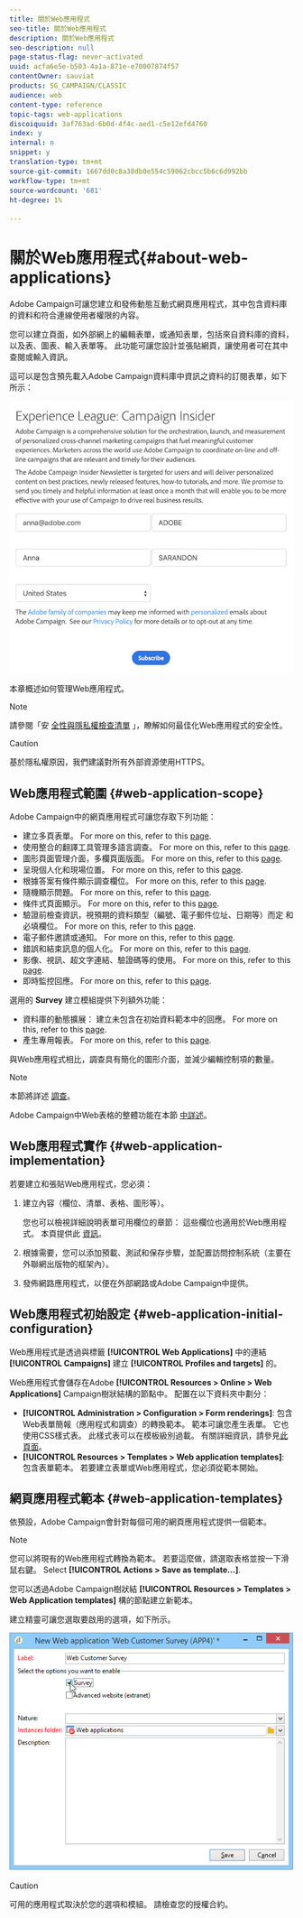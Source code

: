 ```yaml
---
title: 關於Web應用程式
seo-title: 關於Web應用程式
description: 關於Web應用程式
seo-description: null
page-status-flag: never-activated
uuid: acfa6e5e-b503-4a1a-871e-e70007874f57
contentOwner: sauviat
products: SG_CAMPAIGN/CLASSIC
audience: web
content-type: reference
topic-tags: web-applications
discoiquuid: 3af763ad-6b0d-4f4c-aed1-c5e12efd4760
index: y
internal: n
snippet: y
translation-type: tm+mt
source-git-commit: 1667dd0c8a38db0e554c59062cbcc5b6c6d992bb
workflow-type: tm+mt
source-wordcount: '681'
ht-degree: 1%

---
```



# 關於Web應用程式{#about-web-applications}

Adobe Campaign可讓您建立和發佈動態互動式網頁應用程式，其中包含資料庫的資料和符合連線使用者權限的內容。

您可以建立頁面，如外部網上的編輯表單，或通知表單，包括來自資料庫的資料，以及表、圖表、輸入表單等。 此功能可讓您設計並張貼網頁，讓使用者可在其中查閱或輸入資訊。

這可以是包含預先載入Adobe Campaign資料庫中資訊之資料的訂閱表單，如下所示：

![](assets/webapp_form_sample.png)

本章概述如何管理Web應用程式。

>[!NOTE]
>
>請參閱「安 [全性與隱私權檢查清單](https://helpx.adobe.com/campaign/kb/acc-security.html) 」，瞭解如何最佳化Web應用程式的安全性。

>[!CAUTION]
>
>基於隱私權原因，我們建議對所有外部資源使用HTTPS。

## Web應用程式範圍 {#web-application-scope}

Adobe Campaign中的網頁應用程式可讓您存取下列功能：

* 建立多頁表單。 For more on this, refer to this [page](../../web/using/about-web-forms.md).
* 使用整合的翻譯工具管理多語言調查。 For more on this, refer to this [page](../../web/using/translating-a-web-application.md).
* 圖形頁面管理介面，多欄頁面版面。 For more on this, refer to this [page](../../web/using/designing-a-web-application.md).
* 呈現個人化和現場位置。 For more on this, refer to this [page](../../web/using/editing-content.md#adding-personalization-content).
* 根據答案有條件顯示調查欄位。 For more on this, refer to this [page](../../web/using/form-rendering.md#defining-fields-conditional-display).
* 隨機顯示問題。 For more on this, refer to this [page](../../web/using/building-a-survey.md#adding-questions).
* 條件式頁面顯示。 For more on this, refer to this [page](../../web/using/defining-web-forms-page-sequencing.md#conditional-page-display).
* 驗證前檢查資訊，視預期的資料類型（編號、電子郵件位址、日期等）而定 和必填欄位。 For more on this, refer to this [page](../../web/using/form-rendering.md#defining-control-settings).
* 電子郵件邀請或通知。 For more on this, refer to this [page](../../web/using/publishing-a-web-form.md#delivering-a-form-via-email).
* 錯誤和結束訊息的個人化。 For more on this, refer to this [page](../../web/using/defining-web-forms-properties.md#setting-up-an-error-page).
* 影像、視訊、超文字連結、驗證碼等的使用。 For more on this, refer to this [page](../../web/using/editing-content.md).
* 即時監控回應。 For more on this, refer to this [page](../../web/using/publish--track-and-use-collected-data.md#response-tracking).

選用的 **Survey** 建立模組提供下列額外功能：

* 資料庫的動態擴展： 建立未包含在初始資料範本中的回應。 For more on this, refer to this [page](../../web/using/managing-answers.md#storing-collected-answers).
* 產生專用報表。 For more on this, refer to this [page](../../web/using/publish--track-and-use-collected-data.md#reports-on-surveys).

與Web應用程式相比，調查具有簡化的圖形介面，並減少編輯控制項的數量。

>[!NOTE]
>
>本節將詳述 [調查](../../web/using/about-surveys.md)。
>
>Adobe Campaign中Web表格的整體功能在本節 [中詳述](../../web/using/about-web-forms.md)。

## Web應用程式實作 {#web-application-implementation}

若要建立和張貼Web應用程式，您必須：

1. 建立內容（欄位、清單、表格、圖形等）。

   您也可以檢視詳細說明表單可用欄位的章節： 這些欄位也適用於Web應用程式。 本頁提供此 [資訊](../../web/using/adding-fields-to-a-web-form.md)。

1. 根據需要，您可以添加預載、測試和保存步驟，並配置訪問控制系統（主要在外聯網出版物的框架內）。
1. 發佈網路應用程式，以便在外部網路或Adobe Campaign中提供。

## Web應用程式初始設定 {#web-application-initial-configuration}

Web應用程式是透過與標籤 **[!UICONTROL Web Applications]** 中的連結 **[!UICONTROL Campaigns]** 建立 **[!UICONTROL Profiles and targets]** 的。

Web應用程式會儲存在Adobe **[!UICONTROL Resources > Online > Web Applications]** Campaign樹狀結構的節點中。 配置在以下資料夾中劃分：

* **[!UICONTROL Administration > Configuration > Form renderings]**: 包含Web表單簡報（應用程式和調查）的轉換範本。 範本可讓您產生表單。 它也使用CSS樣式表。 此樣式表可以在模板級別過載。 有關詳細資訊，請參見[此頁面](../../web/using/form-rendering.md#selecting-the-form-rendering-template)。
* **[!UICONTROL Resources > Templates > Web application templates]**: 包含表單範本。 若要建立表單或Web應用程式，您必須從範本開始。

## 網頁應用程式範本 {#web-application-templates}

依預設，Adobe Campaign會針對每個可用的網頁應用程式提供一個範本。

>[!NOTE]
>
>您可以將現有的Web應用程式轉換為範本。 若要這麼做，請選取表格並按一下滑鼠右鍵。 Select **[!UICONTROL Actions > Save as template...]**.

您可以透過Adobe Campaign樹狀結 **[!UICONTROL Resources > Templates > Web Application templates]** 構的節點建立新範本。

建立精靈可讓您選取要啟用的選項，如下所示。

![](assets/webapp_create_template.png)

>[!CAUTION]
>
>可用的應用程式取決於您的選項和模組。 請檢查您的授權合約。

